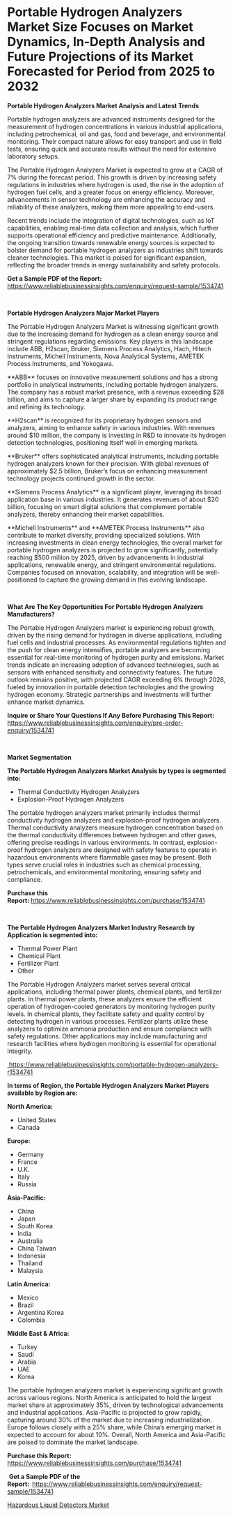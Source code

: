 <p><h1>Portable Hydrogen Analyzers Market Size Focuses on Market Dynamics, In-Depth Analysis and Future Projections of its Market Forecasted for Period from 2025 to 2032</h1></p><p><strong>Portable Hydrogen Analyzers Market Analysis and Latest Trends</strong></p>
<p><p>Portable hydrogen analyzers are advanced instruments designed for the measurement of hydrogen concentrations in various industrial applications, including petrochemical, oil and gas, food and beverage, and environmental monitoring. Their compact nature allows for easy transport and use in field tests, ensuring quick and accurate results without the need for extensive laboratory setups.</p><p>The Portable Hydrogen Analyzers Market is expected to grow at a CAGR of 7% during the forecast period. This growth is driven by increasing safety regulations in industries where hydrogen is used, the rise in the adoption of hydrogen fuel cells, and a greater focus on energy efficiency. Moreover, advancements in sensor technology are enhancing the accuracy and reliability of these analyzers, making them more appealing to end-users.</p><p>Recent trends include the integration of digital technologies, such as IoT capabilities, enabling real-time data collection and analysis, which further supports operational efficiency and predictive maintenance. Additionally, the ongoing transition towards renewable energy sources is expected to bolster demand for portable hydrogen analyzers as industries shift towards cleaner technologies. This market is poised for significant expansion, reflecting the broader trends in energy sustainability and safety protocols.</p></p>
<p><strong>Get a Sample PDF of the Report:&nbsp;</strong> <a href="https://www.reliablebusinessinsights.com/enquiry/request-sample/1534741?utm_campaign=3453&utm_medium=2&utm_source=Github&utm_content=ia&utm_term=11042025&utm_id=portable-hydrogen-analyzers">https://www.reliablebusinessinsights.com/enquiry/request-sample/1534741</a></p>
<p>&nbsp;</p>
<p><strong>Portable Hydrogen Analyzers Major Market Players</strong></p>
<p><p>The Portable Hydrogen Analyzers Market is witnessing significant growth due to the increasing demand for hydrogen as a clean energy source and stringent regulations regarding emissions. Key players in this landscape include ABB, H2scan, Bruker, Siemens Process Analytics, Hach, Hitech Instruments, Michell Instruments, Nova Analytical Systems, AMETEK Process Instruments, and Yokogawa.</p><p>**ABB** focuses on innovative measurement solutions and has a strong portfolio in analytical instruments, including portable hydrogen analyzers. The company has a robust market presence, with a revenue exceeding $28 billion, and aims to capture a larger share by expanding its product range and refining its technology.</p><p>**H2scan** is recognized for its proprietary hydrogen sensors and analyzers, aiming to enhance safety in various industries. With revenues around $10 million, the company is investing in R&D to innovate its hydrogen detection technologies, positioning itself well in emerging markets.</p><p>**Bruker** offers sophisticated analytical instruments, including portable hydrogen analyzers known for their precision. With global revenues of approximately $2.5 billion, Bruker’s focus on enhancing measurement technology projects continued growth in the sector.</p><p>**Siemens Process Analytics** is a significant player, leveraging its broad application base in various industries. It generates revenues of about $20 billion, focusing on smart digital solutions that complement portable analyzers, thereby enhancing their market capabilities.</p><p>**Michell Instruments** and **AMETEK Process Instruments** also contribute to market diversity, providing specialized solutions. With increasing investments in clean energy technologies, the overall market for portable hydrogen analyzers is projected to grow significantly, potentially reaching $500 million by 2025, driven by advancements in industrial applications, renewable energy, and stringent environmental regulations. Companies focused on innovation, scalability, and integration will be well-positioned to capture the growing demand in this evolving landscape.</p></p>
<p>&nbsp;</p>
<p><strong>What Are The Key Opportunities For Portable Hydrogen Analyzers Manufacturers?</strong></p>
<p><p>The Portable Hydrogen Analyzers market is experiencing robust growth, driven by the rising demand for hydrogen in diverse applications, including fuel cells and industrial processes. As environmental regulations tighten and the push for clean energy intensifies, portable analyzers are becoming essential for real-time monitoring of hydrogen purity and emissions. Market trends indicate an increasing adoption of advanced technologies, such as sensors with enhanced sensitivity and connectivity features. The future outlook remains positive, with projected CAGR exceeding 6% through 2028, fueled by innovation in portable detection technologies and the growing hydrogen economy. Strategic partnerships and investments will further enhance market dynamics.</p></p>
<p><strong>Inquire or Share Your Questions If Any Before Purchasing This Report:</strong> <a href="https://www.reliablebusinessinsights.com/enquiry/pre-order-enquiry/1534741?utm_campaign=3453&utm_medium=2&utm_source=Github&utm_content=ia&utm_term=11042025&utm_id=portable-hydrogen-analyzers">https://www.reliablebusinessinsights.com/enquiry/pre-order-enquiry/1534741</a></p>
<p>&nbsp;</p>
<p><strong>Market Segmentation</strong></p>
<p><strong>The Portable Hydrogen Analyzers Market Analysis by types is segmented into:</strong></p>
<p><ul><li>Thermal Conductivity Hydrogen Analyzers</li><li>Explosion-Proof Hydrogen Analyzers</li></ul></p>
<p><p>The portable hydrogen analyzers market primarily includes thermal conductivity hydrogen analyzers and explosion-proof hydrogen analyzers. Thermal conductivity analyzers measure hydrogen concentration based on the thermal conductivity differences between hydrogen and other gases, offering precise readings in various environments. In contrast, explosion-proof hydrogen analyzers are designed with safety features to operate in hazardous environments where flammable gases may be present. Both types serve crucial roles in industries such as chemical processing, petrochemicals, and environmental monitoring, ensuring safety and compliance.</p></p>
<p><strong>Purchase this Report:&nbsp;</strong><a href="https://www.reliablebusinessinsights.com/purchase/1534741?utm_campaign=3453&utm_medium=2&utm_source=Github&utm_content=ia&utm_term=11042025&utm_id=portable-hydrogen-analyzers">https://www.reliablebusinessinsights.com/purchase/1534741</a></p>
<p>&nbsp;</p>
<p><strong>The Portable Hydrogen Analyzers Market Industry Research by Application is segmented into:</strong></p>
<p><ul><li>Thermal Power Plant</li><li>Chemical Plant</li><li>Fertilizer Plant</li><li>Other</li></ul></p>
<p><p>The Portable Hydrogen Analyzers market serves several critical applications, including thermal power plants, chemical plants, and fertilizer plants. In thermal power plants, these analyzers ensure the efficient operation of hydrogen-cooled generators by monitoring hydrogen purity levels. In chemical plants, they facilitate safety and quality control by detecting hydrogen in various processes. Fertilizer plants utilize these analyzers to optimize ammonia production and ensure compliance with safety regulations. Other applications may include manufacturing and research facilities where hydrogen monitoring is essential for operational integrity.</p></p>
<p><a href="https://www.reliablebusinessinsights.com/portable-hydrogen-analyzers-r1534741?utm_campaign=3453&utm_medium=2&utm_source=Github&utm_content=ia&utm_term=11042025&utm_id=portable-hydrogen-analyzers">&nbsp;https://www.reliablebusinessinsights.com/portable-hydrogen-analyzers-r1534741</a></p>
<p><strong>In terms of Region, the Portable Hydrogen Analyzers Market Players available by Region are:</strong></p>
<p>
    <p> <strong> North America: </strong>
        <ul>
            <li>United States</li>
            <li>Canada</li>
        </ul>
        </p> 
    <p> <strong> Europe: </strong>
        <ul>
            <li>Germany</li>
            <li>France</li>
            <li>U.K.</li>
            <li>Italy</li>
            <li>Russia</li>
        </ul>
        </p> 
    <p> <strong> Asia-Pacific: </strong>
        <ul>
            <li>China</li>
            <li>Japan</li>
            <li>South Korea</li>
            <li>India</li>
            <li>Australia</li>
            <li>China Taiwan</li>
            <li>Indonesia</li>
            <li>Thailand</li>
            <li>Malaysia</li>
        </ul>
        </p> 
    <p> <strong> Latin America: </strong>
        <ul>
            <li>Mexico</li>
            <li>Brazil</li>
            <li>Argentina Korea</li>
            <li>Colombia</li>
        </ul>
        </p> 
    <p> <strong> Middle East & Africa: </strong>
        <ul>
            <li>Turkey</li>
            <li>Saudi</li>
            <li>Arabia</li>
            <li>UAE</li>
            <li>Korea</li>
        </ul>
    </p>
    </p>
<p><p>The portable hydrogen analyzers market is experiencing significant growth across various regions. North America is anticipated to hold the largest market share at approximately 35%, driven by technological advancements and industrial applications. Asia-Pacific is projected to grow rapidly, capturing around 30% of the market due to increasing industrialization. Europe follows closely with a 25% share, while China’s emerging market is expected to account for about 10%. Overall, North America and Asia-Pacific are poised to dominate the market landscape.</p></p>
<p><strong>Purchase this Report: </strong><a href="https://www.reliablebusinessinsights.com/purchase/1534741?utm_campaign=3453&utm_medium=2&utm_source=Github&utm_content=ia&utm_term=11042025&utm_id=portable-hydrogen-analyzers">https://www.reliablebusinessinsights.com/purchase/1534741</a></p>
<p>&nbsp;<strong>Get a Sample PDF of the Report:&nbsp;&nbsp;</strong><a href="https://www.reliablebusinessinsights.com/enquiry/request-sample/1534741?utm_campaign=3453&utm_medium=2&utm_source=Github&utm_content=ia&utm_term=11042025&utm_id=portable-hydrogen-analyzers">https://www.reliablebusinessinsights.com/enquiry/request-sample/1534741</a></p>
<p><strong></strong></p>
<p><p><a href="https://github.com/syskamazucqa/Market-Research-Report-List-1/blob/main/hazardous-liquid-detectors-market.md?utm_campaign=3453&utm_medium=2&utm_source=Github&utm_content=ia&utm_term=11042025&utm_id=portable-hydrogen-analyzers">Hazardous Liquid Detectors Market</a></p></p>